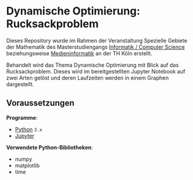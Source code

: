 # Dynamische Optimierung: Rucksackproblem

Dieses Repository wurde im Rahmen der Veranstaltung Spezielle Gebiete der Mathematik des Masterstudiengangs [Informatik / Computer Science](https://www.th-koeln.de/studium/informatik--computer-science-master_4152.php) beziehungsweise [Medieninformatik](https://www.th-koeln.de/studium/medieninformatik-master_3729.php) an der TH Köln erstellt.

Behandelt wird das Thema Dynamische Optimierung mit Blick auf das Rucksackproblem. Dieses wird im bereitgestellten Jupyter Notebook auf zwei Arten gelöst und deren Laufzeiten werden in einem Graphen dargestellt.

## Voraussetzungen
**Programme**:
- [Python](https://www.python.org/) ``3.x``
- [Jupyter](https://jupyter.org/)

**Verwendete Python-Bibliotheken**:
- numpy
- matplotlib
- time
